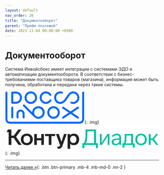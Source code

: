 ```yaml
---
layout: default
nav_order: 26
title: "Документооборот"
parent: "Приём платежей"
date: 2023-11-04 00:00:00 +0300
---
```


# Документооборот

Система Инвойсбокс имеет интеграции с системами ЭДО и автоматизации документооборота. В соответствии с
бизнес-требованиями поставщика товаров (магазина), информация может быть получена, обработана и передана
через такие системы.

![DocsInBox](/assets/images/docsinbox.svg){: .img}
![DiaDoc](/assets/images/diadoc.svg){: .img}


---

[Читать далее &raquo;](/docs/merchant/order){: .btn .btn-primary .mb-4 .mb-md-0 .mr-2 }
